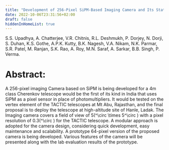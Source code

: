 ```yaml
---
title: "Development of 256-Pixel SiPM-Based Imaging Camera and Its Status"
date: 2022-10-06T23:31:56+02:00
draft: false
hiddenInHomeList: true
---
```


S.S. Upadhya, A. Chatterjee, V.R. Chitnis, R.L. Deshmukh, P. Dorjey, N. Dorji, S. Duhan, K.S. Gothe, A.P.K. Kutty, B.K. Nagesh, V.A. Nikam, N.K. Parmar, S.R. Patel, M. Ranjan, S.K. Rao, A. Roy, M.N. Saraf, A. Sarkar, B.B. Singh, P. Verma.

# Abstract:
A 256-pixel imaging Camera based on SiPM is being developed for a 4m class Cherenkov telescope would be the first of its kind in India that uses SiPM as a pixel sensor in place of photomultipliers. It would be tested on the vertex element of the TACTIC telescopes at Mt Abu, Rajasthan, and the final proposal is to deploy the telescope at high-altitude site of Hanle, Ladak. The Imaging camera covers a field of view of 5\(^\circ \times 5^\circ \) with a pixel resolution of 0.3\(^\circ \) for the TACTIC telescope. A modular approach is adopted for the camera design, considering quick development, easy maintenance and scalability. A prototype 64-pixel version of the proposed camera is being developed. Various features of the camera will be presented along with the lab evaluation results of the prototype.
